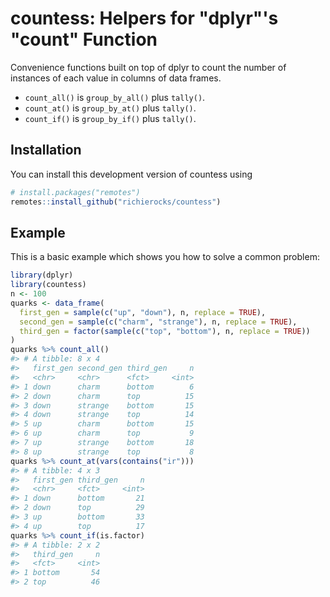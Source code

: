 
<!-- README.md is generated from README.Rmd. Please edit that file -->
countess: Helpers for "dplyr"'s "count" Function
================================================

Convenience functions built on top of dplyr to count the number of instances of each value in columns of data frames.

-   `count_all()` is `group_by_all()` plus `tally()`.
-   `count_at()` is `group_by_at()` plus `tally()`.
-   `count_if()` is `group_by_if()` plus `tally()`.

Installation
------------

You can install this development version of countess using

``` r
# install.packages("remotes")
remotes::install_github("richierocks/countess")
```

Example
-------

This is a basic example which shows you how to solve a common problem:

``` r
library(dplyr)
library(countess)
n <- 100
quarks <- data_frame(
  first_gen = sample(c("up", "down"), n, replace = TRUE),
  second_gen = sample(c("charm", "strange"), n, replace = TRUE),
  third_gen = factor(sample(c("top", "bottom"), n, replace = TRUE))
)
quarks %>% count_all()
#> # A tibble: 8 x 4
#>   first_gen second_gen third_gen     n
#>   <chr>     <chr>      <fct>     <int>
#> 1 down      charm      bottom        6
#> 2 down      charm      top          15
#> 3 down      strange    bottom       15
#> 4 down      strange    top          14
#> 5 up        charm      bottom       15
#> 6 up        charm      top           9
#> 7 up        strange    bottom       18
#> 8 up        strange    top           8
quarks %>% count_at(vars(contains("ir")))
#> # A tibble: 4 x 3
#>   first_gen third_gen     n
#>   <chr>     <fct>     <int>
#> 1 down      bottom       21
#> 2 down      top          29
#> 3 up        bottom       33
#> 4 up        top          17
quarks %>% count_if(is.factor)
#> # A tibble: 2 x 2
#>   third_gen     n
#>   <fct>     <int>
#> 1 bottom       54
#> 2 top          46
```
